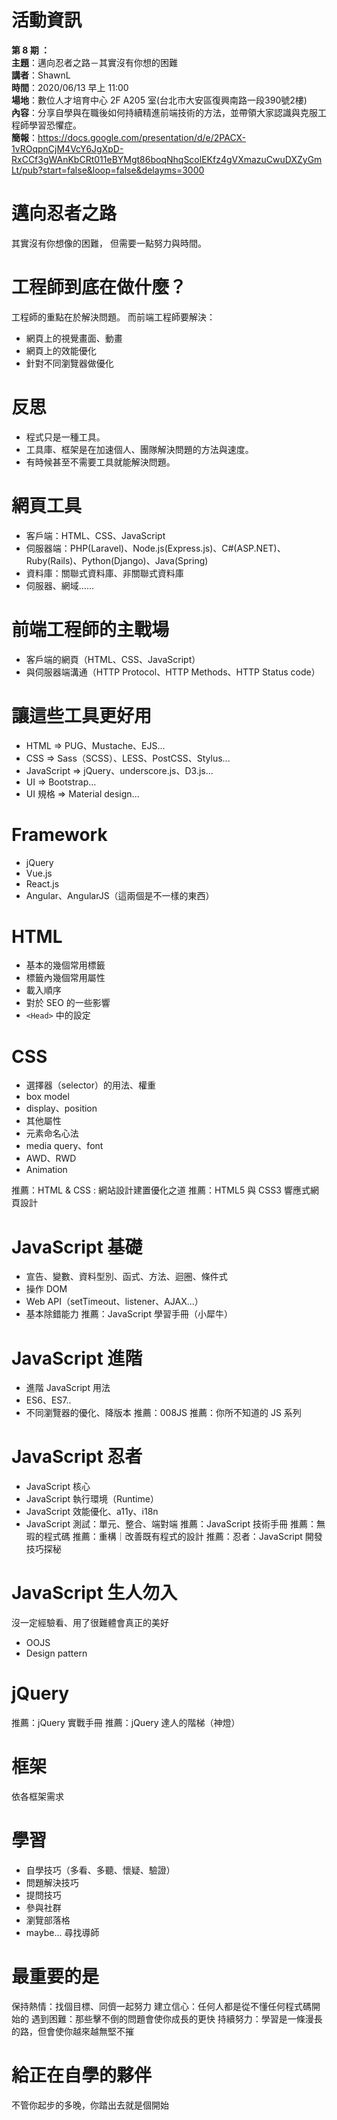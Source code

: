 # 活動資訊

**第 8 期 ：**<br>
**主題**：邁向忍者之路－其實沒有你想的困難<br>
**講者**：ShawnL<br>
**時間**：2020/06/13 早上 11:00<br>
**場地**：數位人才培育中心 2F A205 室(台北市大安區復興南路一段390號2樓) <br>
**內容**：分享自學與在職後如何持續精進前端技術的方法，並帶領大家認識與克服工程師學習恐懼症。<br>
**簡報**：https://docs.google.com/presentation/d/e/2PACX-1vROqpnCjM4VcY6JgXpD-RxCCf3gWAnKbCRt011eBYMgt86boqNhqScolEKfz4gVXmazuCwuDXZyGmLt/pub?start=false&loop=false&delayms=3000

# 邁向忍者之路
其實沒有你想像的困難，
但需要一點努力與時間。

# 工程師到底在做什麼？
工程師的重點在於解決問題。
而前端工程師要解決：
- 網頁上的視覺畫面、動畫
- 網頁上的效能優化
- 針對不同瀏覽器做優化

# 反思
- 程式只是一種工具。
- 工具庫、框架是在加速個人、團隊解決問題的方法與速度。
- 有時候甚至不需要工具就能解決問題。

# 網頁工具
- 客戶端：HTML、CSS、JavaScript
- 伺服器端：PHP(Laravel)、Node.js(Express.js)、C#(ASP.NET)、Ruby(Rails)、Python(Django)、Java(Spring)
- 資料庫：關聯式資料庫、非關聯式資料庫
- 伺服器、網域……

# 前端工程師的主戰場
- 客戶端的網頁（HTML、CSS、JavaScript）
- 與伺服器端溝通（HTTP Protocol、HTTP Methods、HTTP Status code）

# 讓這些工具更好用
- HTML => PUG、Mustache、EJS...
- CSS => Sass（SCSS）、LESS、PostCSS、Stylus...
- JavaScript => jQuery、underscore.js、D3.js...
- UI => Bootstrap...
- UI 規格 => Material design...

# Framework
- jQuery
- Vue.js
- React.js
- Angular、AngularJS（這兩個是不一樣的東西）

# HTML
- 基本的幾個常用標籤
- 標籤內幾個常用屬性
- 載入順序
- 對於 SEO 的一些影響
- `<Head>` 中的設定

# CSS
- 選擇器（selector）的用法、權重
- box model
- display、position
- 其他屬性
- 元素命名心法
- media query、font
- AWD、RWD
- Animation

推薦：HTML & CSS : 網站設計建置優化之道
推薦：HTML5 與 CSS3 響應式網頁設計

# JavaScript 基礎
- 宣告、變數、資料型別、函式、方法、迴圈、條件式
- 操作 DOM
- Web API（setTimeout、listener、AJAX...）
- 基本除錯能力
推薦：JavaScript 學習手冊（小犀牛）

# JavaScript 進階
- 進階 JavaScript 用法
- ES6、ES7..
- 不同瀏覽器的優化、降版本
推薦：008JS
推薦：你所不知道的 JS 系列

# JavaScript 忍者
- JavaScript 核心
- JavaScript 執行環境（Runtime）
- JavaScript 效能優化、a11y、i18n
- JavaScript 測試：單元、整合、端對端
推薦：JavaScript 技術手冊
推薦：無瑕的程式碼
推薦：重構｜改善既有程式的設計
推薦：忍者：JavaScript 開發技巧探秘

# JavaScript 生人勿入
沒一定經驗看、用了很難體會真正的美好
- OOJS
- Design pattern

# jQuery
推薦：jQuery 實戰手冊
推薦：jQuery 達人的階梯（神燈）

# 框架
依各框架需求

# 學習
- 自學技巧（多看、多聽、懷疑、驗證）
- 問題解決技巧
- 提問技巧
- 參與社群
- 瀏覽部落格
- maybe... 尋找導師

# 最重要的是
保持熱情：找個目標、同儕一起努力
建立信心：任何人都是從不懂任何程式碼開始的
遇到困難：那些擊不倒的問題會使你成長的更快
持續努力：學習是一條漫長的路，但會使你越來越無堅不摧

# 給正在自學的夥伴
不管你起步的多晚，你踏出去就是個開始
